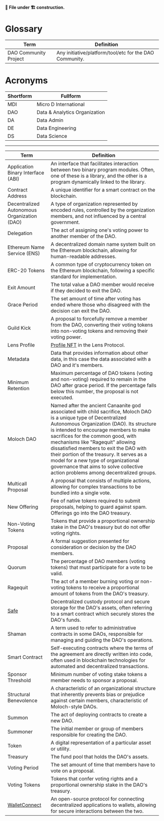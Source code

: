 **📄 File under 🏗 construction.**

# Glossary

| Term | Definition |
| -- | -- |
| DAO Community Project | Any initiative/platform/tool/etc for the DAO Community. |

# Acronyms

| Shortform | Fullform |
| -- | -- |
| MDI | Micro D International |
| DAO | Data & Analytics Organization |
| DA | Data Admin |
| DE | Data Engineering |
| DS | Data Science |


---

| Term | Definition |
| -- | -- |
| Application Binary Interface (ABI) | An interface that facilitates interaction between two binary program modules. Often, one of these is a library, and the other is a program dynamically linked to the library. |
| Contract Address | A unique identifier for a smart contract on the blockchain. |
| Decentralized Autonomous Organization (DAO) | A type of organization represented by encoded rules, controlled by the organization members, and not influenced by a central government. |
| Delegation | The act of assigning one's voting power to another member of the DAO. |
| Ethereum Name Service (ENS) | A decentralized domain name system built on the Ethereum blockchain, allowing for human-readable addresses. |
| ERC-20 Tokens | A common type of cryptocurrency token on the Ethereum blockchain, following a specific standard for implementation. |
| Exit Amount | The total value a DAO member would receive if they decided to exit the DAO. |
| Grace Period | The set amount of time after voting has ended where those who disagreed with the decision can exit the DAO. |
| Guild Kick | A proposal to forcefully remove a member from the DAO, converting their voting tokens into non-voting tokens and removing their voting power. |
| Lens Profile | [Profile NFT](https://docs.lens.xyz/docs/profile) in the Lens Protocol. |
| Metadata | Data that provides information about other data, in this case the data associated with a DAO and it's members. |
| Minimum Retention | Maximum percentage of DAO tokens (voting and non-voting) required to remain in the DAO after grace period. If the percentage falls below this number, the proposal is not executed. |
| Moloch DAO | Named after the ancient Canaanite god associated with child sacrifice, Moloch DAO is a unique type of Decentralized Autonomous Organization (DAO). Its structure is intended to encourage members to make sacrifices for the common good, with mechanisms like "Ragequit" allowing dissatisfied members to exit the DAO with their portion of the treasury. It serves as a model for a new type of organizational governance that aims to solve collective action problems among decentralized groups. |
| Multicall Proposal | A proposal that consists of multiple actions, allowing for complex transactions to be bundled into a single vote. |
| New Offering | Fee of native tokens required to submit proposals, helping to guard against spam. Offerings go into the DAO treasury. |
| Non-Voting Tokens | Tokens that provide a proportional ownership stake in the DAO's treasury but do not offer voting rights. |
| Proposal | A formal suggestion presented for consideration or decision by the DAO members. |
| Quorum | The percentage of DAO members (voting tokens) that must participate for a vote to be valid. |
| Ragequit | The act of a member burning voting or non-voting tokens to receive a proportional amount of tokens from the DAO's treasury. |
| [Safe](https://safe.global/) | Decentralized custody protocol and secure storage for the DAO's assets, often referring to a smart contract which securely stores the DAO's funds. |
| Shaman | A term used to refer to administrative contracts in some DAOs, responsible for managing and guiding the DAO's operations. |
| Smart Contract | Self-executing contracts where the terms of the agreement are directly written into code, often used in blockchain technologies for automated and decentralized transactions. |
| Sponsor Threshold | Minimum number of voting stake tokens a member needs to sponsor a proposal. |
| Structural Benevolence | A characteristic of an organizational structure that inherently prevents bias or prejudice against certain members, characteristic of Moloch-style DAOs. |
| Summon | The act of deploying contracts to create a new DAO. |
| Summoner | The initial member or group of members responsible for creating the DAO. |
| Token | A digital representation of a particular asset or utility. |
| Treasury | The fund pool that holds the DAO's assets. |
| Voting Period | The set amount of time that members have to vote on a proposal. |
| Voting Tokens | Tokens that confer voting rights and a proportional ownership stake in the DAO's treasury. |
| [WalletConnect](https://walletconnect.com/) | An open-source protocol for connecting decentralized applications to wallets, allowing for secure interactions between the two. |

[\\]: # "EOF"
